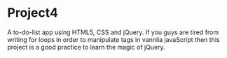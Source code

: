 # Project4
A to-do-list app using HTML5, CSS and jQuery.  If you guys are tired from writing for loops in order to manipulate tags  in vannila javaScript then this project is a good practice to learn the magic of jQuery.

